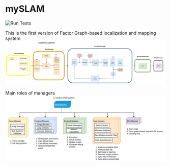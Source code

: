 # mySLAM

![Run Tests](https://github.com/fatrybl/<repository-name>/actions/workflows/tests_runner.yaml/badge.svg)

This is the first version of Factor Graph-based localization and mapping system
![alt text](/docs/diagrams/Pipeline/pipeline.png?raw=true "Pipeline Scheme")

Main roles of managers
![alt text](/docs/diagrams/Pipeline/managers.png?raw=true "Managers")

